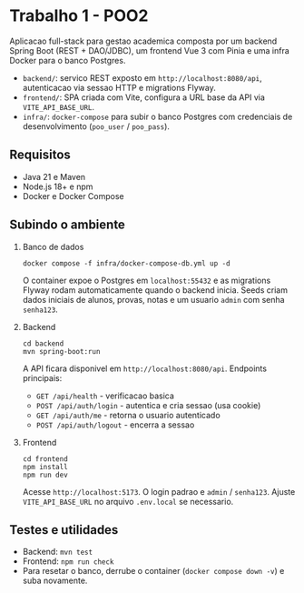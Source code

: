# Trabalho 1 - POO2

Aplicacao full-stack para gestao academica composta por um backend Spring Boot (REST + DAO/JDBC), um frontend Vue 3 com Pinia e uma infra Docker para o banco Postgres.

- `backend/`: servico REST exposto em `http://localhost:8080/api`, autenticacao via sessao HTTP e migrations Flyway.
- `frontend/`: SPA criada com Vite, configura a URL base da API via `VITE_API_BASE_URL`.
- `infra/`: `docker-compose` para subir o banco Postgres com credenciais de desenvolvimento (`poo_user` / `poo_pass`).

## Requisitos

- Java 21 e Maven
- Node.js 18+ e npm
- Docker e Docker Compose

## Subindo o ambiente

1. Banco de dados  
   ```
   docker compose -f infra/docker-compose-db.yml up -d
   ```
   O container expoe o Postgres em `localhost:55432` e as migrations Flyway rodam automaticamente quando o backend inicia. Seeds criam dados iniciais de alunos, provas, notas e um usuario `admin` com senha `senha123`.

2. Backend  
   ```
   cd backend
   mvn spring-boot:run
   ```
   A API ficara disponivel em `http://localhost:8080/api`. Endpoints principais:
   - `GET /api/health` - verificacao basica
   - `POST /api/auth/login` - autentica e cria sessao (usa cookie)
   - `GET /api/auth/me` - retorna o usuario autenticado
   - `POST /api/auth/logout` - encerra a sessao

3. Frontend  
   ```
   cd frontend
   npm install
   npm run dev
   ```
   Acesse `http://localhost:5173`. O login padrao e `admin` / `senha123`. Ajuste `VITE_API_BASE_URL` no arquivo `.env.local` se necessario.

## Testes e utilidades

- Backend: `mvn test`
- Frontend: `npm run check`
- Para resetar o banco, derrube o container (`docker compose down -v`) e suba novamente.
